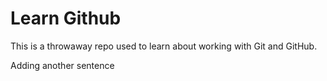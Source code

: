 # Learn Github

This is a throwaway repo used to learn about working with Git and GitHub.

Adding another sentence
